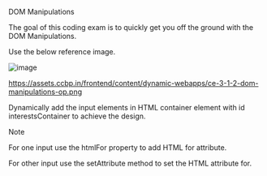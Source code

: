 DOM Manipulations

The goal of this coding exam is to quickly get you off the ground with the DOM Manipulations.

Use the below reference image.

![image](https://github.com/bukka5sandhya/Coding-Test-2-Dom-Maninpulations-javascript/assets/133884532/7e352898-1482-4455-ba1b-47c4b2b8b8b6)

https://assets.ccbp.in/frontend/content/dynamic-webapps/ce-3-1-2-dom-manipulations-op.png

Dynamically add the input elements in HTML container element with id interestsContainer to achieve the design.

Note

For one input use the htmlFor property to add HTML for attribute.

For other input use the setAttribute method to set the HTML attribute for.
